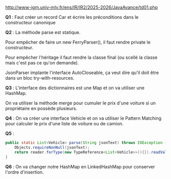 http://www-igm.univ-mlv.fr/ens/IR/IR2/2025-2026/JavaAvance/td01.php

**Q1** : Faut créer un record Car et écrire les préconditions dans le constructeur canonique

**Q2** : La méthode parse est statique. 

Pour empêcher de faire un new FerryParser(), il faut rendre private le constructeur.

Pour empêcher l'héritage il faut rendre la classe final (ou scellé la classe mais c'est pas ce qu'on demande).

JsonParser implante l'interface AutoCloseable, ça veut dire qu'il doit être dans un bloc try-with-resources.

**Q3** : L'interface des dictionnaires est une Map et on va utiliser une HashMap.

On va utiliser la méthode merge pour cumuler le prix d'une voiture si un propriétaire en possède plusieurs.

**Q4** : On va créer une interface Vehicle et on va utiliser le Pattern Matching pour calculer le prix d'une liste de voiture ou de camion.

**Q5** :

````java
public static List<Vehicle> parse(String jsonText) throws IOException {
    Objects.requireNonNull(jsonText);
    return reader.forType(new TypeReference<List<Vehicle>>(){}).readValue(jsonText);
}
````

**Q6** : On va changer notre HashMap en LinkedHashMap pour conserver l'ordre d'insertion.